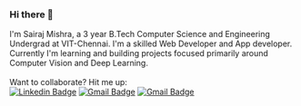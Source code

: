 ### Hi there 👋


I'm Sairaj Mishra, a 3 year B.Tech Computer Science and Engineering Undergrad at VIT-Chennai. I'm a skilled Web Developer and App developer. Currently I'm learning and building projects focused primarily around Computer Vision and Deep Learning.<br /><br />
Want to collaborate? Hit me up:  
[![Linkedin Badge](https://img.shields.io/badge/-sairajmishra-blue?style=flat-square&logo=Linkedin&logoColor=white&link=https://www.linkedin.com/in/sairaj-mishra/)](https://www.linkedin.com/in/sairaj-mishra/)
[![Gmail Badge](https://img.shields.io/badge/-rickysairaj@gmail.com-c14438?style=flat-square&logo=Gmail&logoColor=white&link=mailto:rickysairaj9@gmail.com)](mailto:rickysairaj9@gmail.com)
[![Gmail Badge](https://img.shields.io/badge/-sairaj.mishra19@gmail.com-c14438?style=flat-square&logo=Gmail&logoColor=white&link=mailto:sairaj.mishra19@gmail.com)](mailto:sairaj.mishra19@gmail.com)


